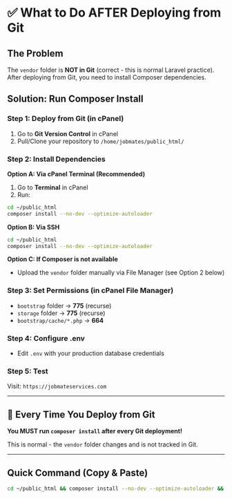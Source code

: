 # ✅ What to Do AFTER Deploying from Git

## The Problem
The `vendor` folder is **NOT in Git** (correct - this is normal Laravel practice).  
After deploying from Git, you need to install Composer dependencies.

## Solution: Run Composer Install

### Step 1: Deploy from Git (in cPanel)
1. Go to **Git Version Control** in cPanel
2. Pull/Clone your repository to `/home/jobmates/public_html/`

### Step 2: Install Dependencies

**Option A: Via cPanel Terminal (Recommended)**
1. Go to **Terminal** in cPanel
2. Run:
```bash
cd ~/public_html
composer install --no-dev --optimize-autoloader
```

**Option B: Via SSH**
```bash
cd ~/public_html
composer install --no-dev --optimize-autoloader
```

**Option C: If Composer is not available**
- Upload the `vendor` folder manually via File Manager (see Option 2 below)

### Step 3: Set Permissions (in cPanel File Manager)
- `bootstrap` folder → **775** (recurse)
- `storage` folder → **775** (recurse)
- `bootstrap/cache/*.php` → **664**

### Step 4: Configure .env
- Edit `.env` with your production database credentials

### Step 5: Test
Visit: `https://jobmateservices.com`

---

## 🔄 Every Time You Deploy from Git

**You MUST run `composer install` after every Git deployment!**

This is normal - the `vendor` folder changes and is not tracked in Git.

---

## Quick Command (Copy & Paste)

```bash
cd ~/public_html && composer install --no-dev --optimize-autoloader && chmod -R 775 storage bootstrap/cache && chmod 664 bootstrap/cache/*.php
```

